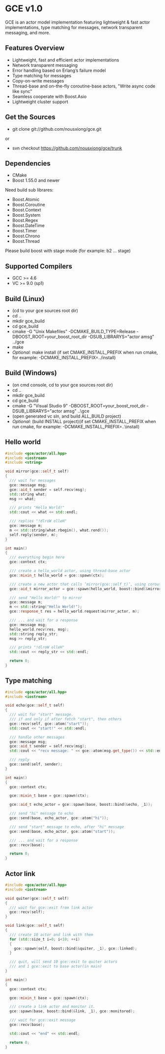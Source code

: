 GCE v1.0
=======

GCE is an actor model implementation featuring lightweight & fast
actor implementations, type matching for messages,
network transparent messaging, and more.

Features Overview
---------------

* Lightweight, fast and efficient actor implementations
* Network transparent messaging
* Error handling based on Erlang’s failure model
* Type matching for messages
* Copy-on-write messages
* Thread-base and on-the-fly coroutine-base actors, "Write async code like sync"
* Seamless cooperate with Boost.Asio
* Lightweight cluster support

Get the Sources
---------------

* git clone git://github.com/nousxiong/gce.git

or

* svn checkout https://github.com/nousxiong/gce/trunk

Dependencies
------------

* CMake
* Boost 1.55.0 and newer

Need build sub librares:

* Boost.Atomic
* Boost.Coroutine
* Boost.Context
* Boost.System
* Boost.Regex
* Boost.DateTime
* Boost.Timer
* Boost.Chrono
* Boost.Thread

Please build boost with stage mode (for example: b2 ... stage)

Supported Compilers
-------------------

* GCC >= 4.6
* VC >= 9.0 (sp1)

Build (Linux)
-----------

* (cd to your gce sources root dir)
* cd ..
* mkdir gce_build
* cd gce_build
* cmake -G "Unix Makefiles" -DCMAKE_BUILD_TYPE=Release -DBOOST_ROOT=your_boost_root_dir -DSUB_LIBRARYS="actor amsg" ../gce
* make
* *Optional:* make install (if set CMAKE_INSTALL_PREFIX when run cmake, for example: -DCMAKE_INSTALL_PREFIX=../install)

Build (Windows)
-----------

* (on cmd console, cd to your gce sources root dir)
* cd ..
* mkdir gce_build
* cd gce_build
* cmake -G "Visual Studio 9" -DBOOST_ROOT=your_boost_root_dir -DSUB_LIBRARYS="actor amsg" ..\gce
* (open generated vc sln, and build ALL_BUILD project)
* *Optional:* (build INSTALL project)(if set CMAKE_INSTALL_PREFIX when run cmake, for example: -DCMAKE_INSTALL_PREFIX=..\install)

Hello world
-----------

```cpp
#include <gce/actor/all.hpp>
#include <iostream>
#include <string>

void mirror(gce::self_t self)
{
  /// wait for messages
  gce::message msg;
  gce::aid_t sender = self.recv(msg);
  std::string what;
  msg >> what;

  /// prints "Hello World!"
  std::cout << what << std::endl;

  /// replies "!dlroW olleH"
  gce::message m;
  m << std::string(what.rbegin(), what.rend());
  self.reply(sender, m);
}

int main()
{
  /// everything begin here
  gce::context ctx;

  /// create a hello_world actor, using thread-base actor
  gce::mixin_t hello_world = gce::spawn(ctx);

  /// create a new actor that calls ’mirror(gce::self_t)’, using coroutine-base actor
  gce::aid_t mirror_actor = gce::spawn(hello_world, boost::bind(&mirror, _1));

  /// send "Hello World!" to mirror
  gce::message m;
  m << std::string("Hello World!");
  gce::response_t res = hello_world.request(mirror_actor, m);

  /// ... and wait for a response
  gce::message msg;
  hello_world.recv(res, msg);
  std::string reply_str;
  msg >> reply_str;

  /// prints "!dlroW olleH"
  std::cout << reply_str << std::endl;

  return 0;
}
```

Type matching
-----------

```cpp
#include <gce/actor/all.hpp>
#include <iostream>

void echo(gce::self_t self)
{
  /// wait for "start" message. 
  /// if and only if after fetch "start", then others
  gce::recv(self, gce::atom("start"));
  std::cout << "start!" << std::endl;

  /// handle other messages
  gce::message msg;
  gce::aid_t sender = self.recv(msg);
  std::cout << "recv message: " << gce::atom(msg.get_type()) << std::endl;

  /// reply
  gce::send(self, sender);
}

int main()
{
  gce::context ctx;

  gce::mixin_t base = gce::spawn(ctx);

  gce::aid_t echo_actor = gce::spawn(base, boost::bind(&echo, _1));

  /// send "hi" message to echo
  gce::send(base, echo_actor, gce::atom("hi"));

  /// send "start" message to echo, after "hi" message
  gce::send(base, echo_actor, gce::atom("start"));

  /// ... and wait for a response
  gce::recv(base);

  return 0;
}
```

Actor link
-----------

```cpp
#include <gce/actor/all.hpp>
#include <iostream>

void quiter(gce::self_t self)
{
  /// wait for gce::exit from link actor
  gce::recv(self);
}

void link(gce::self_t self)
{
  /// create 10 actor and link with them
  for (std::size_t i=0; i<10; ++i)
  {
    gce::spawn(self, boost::bind(&quiter, _1), gce::linked);
  }

  /// quit, will send 10 gce::exit to quiter actors 
  /// and 1 gce::exit to base actor(in main)
}

int main()
{
  gce::context ctx;

  gce::mixin_t base = gce::spawn(ctx);

  /// create a link actor and monitor it.
  gce::spawn(base, boost::bind(&link, _1), gce::monitored);

  /// wait for gce::exit message
  gce::recv(base);

  std::cout << "end" << std::endl;

  return 0;
}
```
